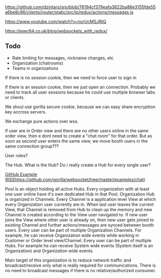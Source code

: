 https://github.com/dzintars/srp/blob/76194cf379eafa3822ba88e3155fde55a6be8c66/clients/router/static/src/js/redux/actions/messages.js

https://www.youtube.com/watch?v=norUcMSJRtQ

https://exec64.co.uk/blog/websockets_with_redux/

## Todo

- Rate limiting for messages, nickname changes, etc
- Organization (chatrooms)
- Teams in organizations

If there is no session cookie, then we need to force user to sign in

If there is an session cookie, then we just open an connection. Probably we need to track all user sessions because he could use multiple browser tabs or clients.

We shoul use gorilla secure cookie, because we can easy share encryption key accross servers.

We exchange pure actions over wss.

If user are in Order view and there are no other users online in the same order view, then e dont need to create a "chat room" for that order. But as soon as
second user enters the same view, we move booth users in the same connection group???

User roles?

The Hub. What is the Hub? Do i really create a Hub for every single user?

[GitHub Example WSS]()https://github.com/gorilla/websocket/tree/master/examples/chat)

Pool is an object holding all active Hubs.
Every organization with at least one user online have it's own dedicated Hub in that Pool.
Organization Hub is organized in Channels.
Every Channel is a application level View at which every Organization user currently are in.
When last user leaves the current View, that Channel is removed from Hub to clean up the memory and new Channel is created according to the View user navigated to.
If new user joins the View where other user is already on, then new user gets joined to existing Channel and further actions/messages are synced between booth users.
Every user can be part of multiple Organization Channels. For example, he can receive Organization wide events while working in Customer or Order level view/Channel.
Every user can be part of multiple Hubs. For example he can receive System wide events (System itself is an Organization) and Organization wide events.

Main target of this organization is to reduce network traffic and broadcast/receive only what is really required for communications. There is no need to broadcast messages if there is no relative/authorized consumer.
